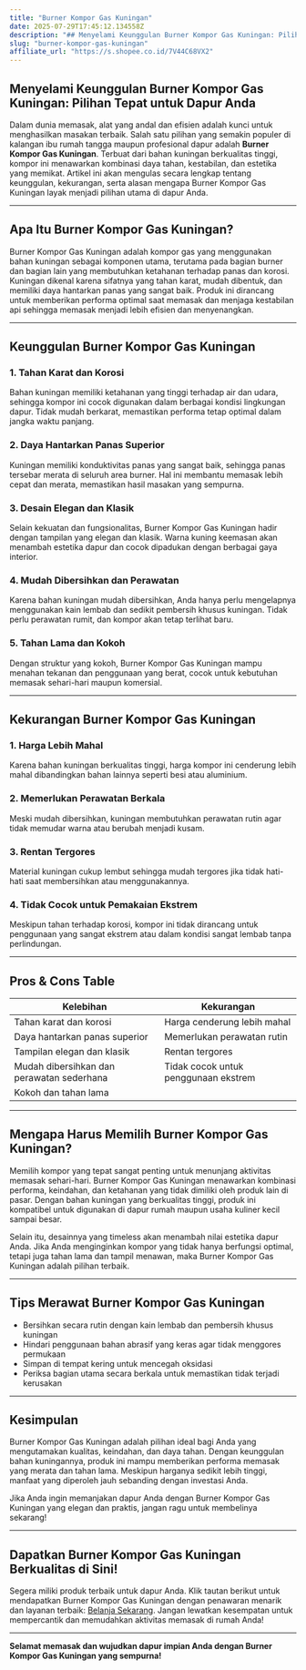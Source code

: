 ```yaml
---
title: "Burner Kompor Gas Kuningan"
date: 2025-07-29T17:45:12.134558Z
description: "## Menyelami Keunggulan Burner Kompor Gas Kuningan: Pilihan Tepat untuk Dapur Anda..."
slug: "burner-kompor-gas-kuningan"
affiliate_url: "https://s.shopee.co.id/7V44C68VX2"
---
```

## Menyelami Keunggulan Burner Kompor Gas Kuningan: Pilihan Tepat untuk Dapur Anda

Dalam dunia memasak, alat yang andal dan efisien adalah kunci untuk menghasilkan masakan terbaik. Salah satu pilihan yang semakin populer di kalangan ibu rumah tangga maupun profesional dapur adalah **Burner Kompor Gas Kuningan**. Terbuat dari bahan kuningan berkualitas tinggi, kompor ini menawarkan kombinasi daya tahan, kestabilan, dan estetika yang memikat. Artikel ini akan mengulas secara lengkap tentang keunggulan, kekurangan, serta alasan mengapa Burner Kompor Gas Kuningan layak menjadi pilihan utama di dapur Anda.

---

## Apa Itu Burner Kompor Gas Kuningan?

Burner Kompor Gas Kuningan adalah kompor gas yang menggunakan bahan kuningan sebagai komponen utama, terutama pada bagian burner dan bagian lain yang membutuhkan ketahanan terhadap panas dan korosi. Kuningan dikenal karena sifatnya yang tahan karat, mudah dibentuk, dan memiliki daya hantarkan panas yang sangat baik. Produk ini dirancang untuk memberikan performa optimal saat memasak dan menjaga kestabilan api sehingga memasak menjadi lebih efisien dan menyenangkan.

---

## Keunggulan Burner Kompor Gas Kuningan

### 1. Tahan Karat dan Korosi  
Bahan kuningan memiliki ketahanan yang tinggi terhadap air dan udara, sehingga kompor ini cocok digunakan dalam berbagai kondisi lingkungan dapur. Tidak mudah berkarat, memastikan performa tetap optimal dalam jangka waktu panjang.

### 2. Daya Hantarkan Panas Superior  
Kuningan memiliki konduktivitas panas yang sangat baik, sehingga panas tersebar merata di seluruh area burner. Hal ini membantu memasak lebih cepat dan merata, memastikan hasil masakan yang sempurna.

### 3. Desain Elegan dan Klasik  
Selain kekuatan dan fungsionalitas, Burner Kompor Gas Kuningan hadir dengan tampilan yang elegan dan klasik. Warna kuning keemasan akan menambah estetika dapur dan cocok dipadukan dengan berbagai gaya interior.

### 4. Mudah Dibersihkan dan Perawatan  
Karena bahan kuningan mudah dibersihkan, Anda hanya perlu mengelapnya menggunakan kain lembab dan sedikit pembersih khusus kuningan. Tidak perlu perawatan rumit, dan kompor akan tetap terlihat baru.

### 5. Tahan Lama dan Kokoh  
Dengan struktur yang kokoh, Burner Kompor Gas Kuningan mampu menahan tekanan dan penggunaan yang berat, cocok untuk kebutuhan memasak sehari-hari maupun komersial.

---

## Kekurangan Burner Kompor Gas Kuningan

### 1. Harga Lebih Mahal  
Karena bahan kuningan berkualitas tinggi, harga kompor ini cenderung lebih mahal dibandingkan bahan lainnya seperti besi atau aluminium.

### 2. Memerlukan Perawatan Berkala  
Meski mudah dibersihkan, kuningan membutuhkan perawatan rutin agar tidak memudar warna atau berubah menjadi kusam.

### 3. Rentan Tergores  
Material kuningan cukup lembut sehingga mudah tergores jika tidak hati-hati saat membersihkan atau menggunakannya.

### 4. Tidak Cocok untuk Pemakaian Ekstrem  
Meskipun tahan terhadap korosi, kompor ini tidak dirancang untuk penggunaan yang sangat ekstrem atau dalam kondisi sangat lembab tanpa perlindungan.

---

## Pros & Cons Table

| Kelebihan                                     | Kekurangan                                      |
|-----------------------------------------------|------------------------------------------------|
| Tahan karat dan korosi                       | Harga cenderung lebih mahal                  |
| Daya hantarkan panas superior                 | Memerlukan perawatan rutin                  |
| Tampilan elegan dan klasik                     | Rentan tergores                              |
| Mudah dibersihkan dan perawatan sederhana   | Tidak cocok untuk penggunaan ekstrem        |
| Kokoh dan tahan lama                          |                                                |

---

## Mengapa Harus Memilih Burner Kompor Gas Kuningan?

Memilih kompor yang tepat sangat penting untuk menunjang aktivitas memasak sehari-hari. Burner Kompor Gas Kuningan menawarkan kombinasi performa, keindahan, dan ketahanan yang tidak dimiliki oleh produk lain di pasar. Dengan bahan kuningan yang berkualitas tinggi, produk ini kompatibel untuk digunakan di dapur rumah maupun usaha kuliner kecil sampai besar.

Selain itu, desainnya yang timeless akan menambah nilai estetika dapur Anda. Jika Anda menginginkan kompor yang tidak hanya berfungsi optimal, tetapi juga tahan lama dan tampil menawan, maka Burner Kompor Gas Kuningan adalah pilihan terbaik.

---

## Tips Merawat Burner Kompor Gas Kuningan

- Bersihkan secara rutin dengan kain lembab dan pembersih khusus kuningan
- Hindari penggunaan bahan abrasif yang keras agar tidak menggores permukaan
- Simpan di tempat kering untuk mencegah oksidasi
- Periksa bagian utama secara berkala untuk memastikan tidak terjadi kerusakan

---

## Kesimpulan

Burner Kompor Gas Kuningan adalah pilihan ideal bagi Anda yang mengutamakan kualitas, keindahan, dan daya tahan. Dengan keunggulan bahan kuningannya, produk ini mampu memberikan performa memasak yang merata dan tahan lama. Meskipun harganya sedikit lebih tinggi, manfaat yang diperoleh jauh sebanding dengan investasi Anda.

Jika Anda ingin memanjakan dapur Anda dengan Burner Kompor Gas Kuningan yang elegan dan praktis, jangan ragu untuk membelinya sekarang!

---

## Dapatkan Burner Kompor Gas Kuningan Berkualitas di Sini!

Segera miliki produk terbaik untuk dapur Anda. Klik tautan berikut untuk mendapatkan Burner Kompor Gas Kuningan dengan penawaran menarik dan layanan terbaik: [Belanja Sekarang](https://s.shopee.co.id/7V44C68VX2). Jangan lewatkan kesempatan untuk mempercantik dan memudahkan aktivitas memasak di rumah Anda!

---

**Selamat memasak dan wujudkan dapur impian Anda dengan Burner Kompor Gas Kuningan yang sempurna!**
